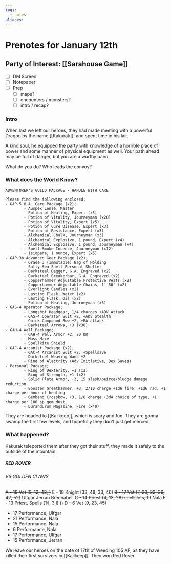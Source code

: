 ```yaml
---
tags:
  - notes
aliases:
---
```


# Prenotes for January 12th
## Party of Interest: [[Sarahouse Game]]
- [ ] DM Screen
- [ ] Notepaper
- [ ] Prep
	- [ ] maps?
	- [ ] encounters / monsters?
	- [ ] intro / recap?

### Intro

When last we left our heroes, they had made meeting with a powerful Dragon by the name [[Kakurak]], and spent time in his lair. 

A kind soul, he equipped the party with knowledge of a horrible place of power and some manner of physical equipment as well. Your path ahead may be full of danger, but you are a worthy band. 

What do you do? Who leads the convoy?

### What does the World Know?

```
ADVENTURER'S GUILD PACKAGE - HANDLE WITH CARE

Please find the following enclosed;
- GAP-5 H.A. Care Package (x2);
		- Auspex Lense, Master
		- Potion of Healing, Expert (x5)
		- Potion of Vitality, Journeyman (x20)
		- Potion of Vitality, Expert (x5)
		- Potion of Cure Disease, Expert (x3)
		- Potion of Resistance, Expert (x3)
		- Alchemical Chalk, Journeyman (x3)
		- Alchemical Explosive, 1 pound, Expert (x4)
		- Alchemical Explosive, 1 pound, Journeyman (x4)
		- Spell Smoke Incence, Journeyman (x12)
		- Isiopara, 1 ounce, Expert (x5)
- GAP-3b Advanced Gear Package (x2);
		- Grade 3 (Immutable) Bag of Holding
		- Sally-Sea-Shell Personal Shelter
		- Darksteel Dagger, G.A. Engraved (x2)
		- Darksteel Breakerbar, G.A. Engraved (x2)
		- Copperhammer Adjustable Protective Vests (x2)
		- Copperhammer Adjustable Chains, 1'-50' (x2)
		- Everlight Candles (x2)
		- Lasting Flask, Water (x2)
		- Lasting Flask, Oil (x2)
		- Potion of Healing, Journeyman (x6)
- GAS-4 Operator Package;
		- Longshot Headgear, 1/4 charges +ADV Attack
		- GAS-4 Operator Suit +2, +ADV Stealth
		- Quick Compound Bow +2, +BA attack
		- Darksteel Arrows, +3 (x30)
- GAH-4 Wall Package;
		- GAH-4 Wall Armor +2, 20 DR
		- Mass Mace
		- Spellkite Shield
- GAC-4 Arcanist Package (x2);
		- GAC-4 Arcanist Suit +2, +Spellsave
		- Darksteel Weaving Wand +2
		- Ring of Alactrity (Adv Initiative, Dex Saves)
- Personal Package;
		- Ring of Dexterity, +1 (x2)
		- Ring of Strength, +1 (x2)
		- Solid Plate Armor, +3, 15 slash/peirce/bludge damage reduction
		- Booster Greathammer, +3, 2/10 charge +1d6 fire, +1d6 rad, +1 charge per hour of heating
		- Gemband Crossbow, +3, 1/8 charge +3d4 choice of type, +1 charge per 100 sp gem dust
		- Durandurum Magazine, Fire (x40)

```

They are headed to [[Kailkeep]], which is scary and fun. They are gonna swamp the first few levels, and hopefully they don't just get merced.

### What happened?

Kakurak teleported them after they got their stuff, they made it safely to the outside of the mountain.

##### RED ROVER
###### VS GOLDEN CLAWS

~~A - 18 Vet (8, 12, 43, )~~
E - 18 Knight (33, 48, 33, 46)
~~B - 17 Vet (7, 20, 32, 39, 42, 52)~~
Ulfgar
Jerran
Breenabell
~~C - 14 Priest (4, 13, 28) spellslots, 1:I~~
Nala
F - 13 Priest, Spells (1:I, 3:I) ()
D - 6 Vet (9, 23, 45)

+ 17 Performance, Ulfgar
+ 21 Performance, Nala
+ 15 Performance, Nala
+ 6 Performance, Nala
+ 17 Performance, Ulfgar
+ 15 Performance, Jerran

We leave our heroes on the date of 17th of Weeding 105 AF, as they have killed their first survivors in [[Kailkeep]]. They won Red Rover.